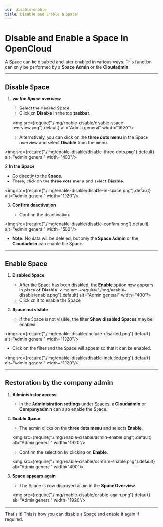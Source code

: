 ```yaml
---
id:  disable-enable
title: Disable and Enable a Space
---
```

#  Disable and Enable a Space in OpenCloud

A Space can be disabled and later enabled in various ways. This function can only be performed by a **Space Admin** or the **Cloudadmin**.

---

##  Disable Space

1. ***via the Space overview***

   - Select the desired Space.  
   - Click on **Disable** in the top **taskbar**.  

   <img src={require("./img/enable-disable/disable-space-overview.png").default} alt="Admin general" width="1920"/>
   - Alternatively, you can click on the **three dots menu** in the Space overview and select **Disable** from the menu. 
    
<img src={require("./img/enable-disable/disable-three-dots.png").default} alt="Admin general" width="400"/>


2 **In the Space**  

   - Go directly to the **Space**.  
   - There, click on the **three dots menu** and select **Disable**.  

<img src={require("./img/enable-disable/disable-in-space.png").default} alt="Admin general" width="1920"/>   

3. **Confirm deactivation**  

   - Confirm the deactivation.  

<img src={require("./img/enable-disable/disable-confirm.png").default} alt="Admin general" width="500"/>

   - **Note:** No data will be deleted, but only the **Space Admin** or the **Cloudadmin** can enable the Space.

---

## Enable Space

1. **Disabled Space**  

   - After the Space has been disabled, the **Enable** option now appears in place of **Disable**. 
   <img src={require("./img/enable-disable/enable.png").default} alt="Admin general" width="400"/> 
   - Click on it to enable the Space.  



2. **Space not visible**  

   - If the Space is not visible, the filter **Show disabled Spaces** may be enabled.  

<img src={require("./img/enable-disable/include-disabled.png").default} alt="Admin general" width="1920"/>   

   - Click on the filter and the Space will appear so that it can be enabled.  

   <img src={require("./img/enable-disable/disable-included.png").default} alt="Admin general" width="1920"/>  

---

## Restoration by the company admin

1. **Administrator access**  

   - In the **Administration settings** under Spaces, a **Cloudadmin** or **Companyadmin** can also enable the Space.  

2. **Enable Space**  

   - The admin clicks on the **three dots menu** and selects **Enable**.  

    <img src={require("./img/enable-disable/admin-enable.png").default} alt="Admin general" width="1920"/>  

   - Confirm the selection by clicking on **Enable**.  

   <img src={require("./img/enable-disable/confirm-enable.png").default} alt="Admin general" width="400"/>

3. **Space appears again**  

   - The Space is now displayed again in the **Space Overview**.  

    <img src={require("./img/enable-disable/enable-again.png").default} alt="Admin general" width="1920"/>  
---

That's it! This is how you can disable a Space and enable it again if required.